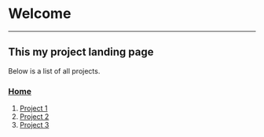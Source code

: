 # Welcome
---
## This my project landing page 

Below is a list of all projects.

### [Home](/LandingPage.html)

1. [Project 1](/Project1/Project.html)
2. [Project 2](/Project2/Project2.html)
3. [Project 3](/Project3/Project3.html)